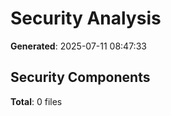 # Security Analysis

**Generated**: 2025-07-11 08:47:33

## Security Components

**Total**: 0 files


